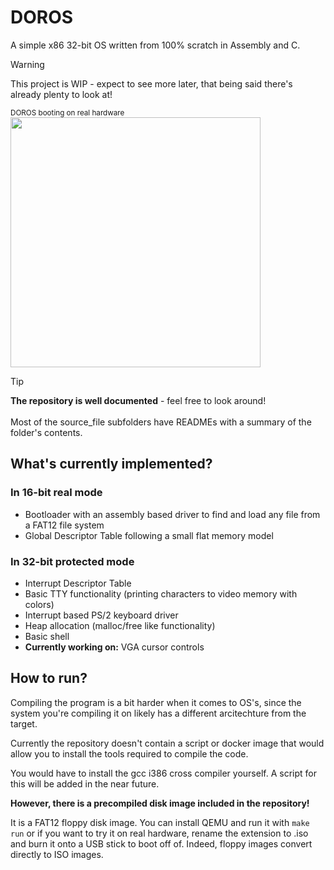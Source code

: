 # DOROS
A simple x86 32-bit OS written from 100% scratch in Assembly and C.
>[!WARNING]
This project is WIP - expect to see more later, that being said there's already plenty to look at!

<sub> DOROS booting on real hardware </sub><br>
<img src="https://github.com/susikohmelo/DOROS/blob/main/readme_files/doros_boot.gif" height="400" />

>[!TIP]
**The repository is well documented** - feel free to look around!<br><br>
Most of the source_file subfolders have READMEs with a summary of the folder's contents.<br>


## What's currently implemented?
### In 16-bit real mode
- Bootloader with an assembly based driver to find and load any file from a FAT12 file system
- Global Descriptor Table following a small flat memory model
### In 32-bit protected mode
- Interrupt Descriptor Table
- Basic TTY functionality (printing characters to video memory with colors)
- Interrupt based PS/2 keyboard driver
- Heap allocation (malloc/free like functionality)
- Basic shell
- **Currently working on:** VGA cursor controls

## How to run?
Compiling the program is a bit harder when it comes to OS's, since the system you're compiling it on likely has a different arcitechture from the target.

Currently the repository doesn't contain a script or docker image that would allow you to install the tools required to compile the code.

You would have to install the gcc i386 cross compiler yourself. A script for this will be added in the near future.

**However, there is a precompiled disk image included in the repository!**

It is a FAT12 floppy disk image. You can install QEMU and run it with `make run` or if you want to try it on real hardware,
rename the extension to .iso and burn it onto a USB stick to boot off of. Indeed, floppy images convert directly to ISO images.

